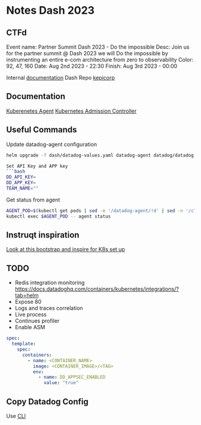 # Notes Dash 2023

## CTFd

Event name: Partner Summit Dash 2023 - Do the impossible
Desc: Join us for the partner summit @ Dash 2023 we will Do the impossible by instrumenting an entire e-com architecture from zero to observability
Color: 92, 47, 160
Date: Aug 2nd 2023 - 22:30
Finish: Aug 3rd 2023 - 00:00

Internal [documentation](https://datadoghq.atlassian.net/wiki/spaces/PRODUCTSA/pages/2671741230/Datadog+Swagstore+Demo+App)
Dash Repo [kepicorp](https://github.com/kepicorp/microservices-demo-multiarch/tree/pierre-dash-2023)

## Documentation

[Kuberenetes Agent](https://docs.datadoghq.com/containers/kubernetes/)
[Kubernetes Admission Controller](https://docs.datadoghq.com/containers/cluster_agent/admission_controller/?tab=helm)


## Useful Commands

Update datadog-agent configuration
```bash
helm upgrade -f dash/datadog-values.yaml datadog-agent datadog/datadog

Set API Key and APP key
```bash
DD_API_KEY=
DD_APP_KEY=
TEAM_NAME=""
```
Get status from agent
```bash
AGENT_POD=$(kubectl get pods | sed -e '/datadog-agent/!d' | sed -n '/cluster/!p' | awk -F' ' '{print $1}')
kubectl exec $AGENT_POD -- agent status
```

## Instruqt inspiration 

[Look at this bootstrap and inspire for K8s set up](https://github.com/DataDog/training-images/blob/main/instruqt-k8s/bootstrap.sh)

## TODO

* Redis integration monitoring https://docs.datadoghq.com/containers/kubernetes/integrations/?tab=helm
* Expose 80
* Logs and traces correlation
* Live process
* Continues profiler
* Enable ASM 
```yaml
spec:
  template:
    spec:
      containers:
        - name: <CONTAINER_NAME>
          image: <CONTAINER_IMAGE>/<TAG>
          env:
            - name: DD_APPSEC_ENABLED
              value: "true"
```

## Copy Datadog Config

Use [CLI](https://github.com/DataDog/datadog-sync-cli)

